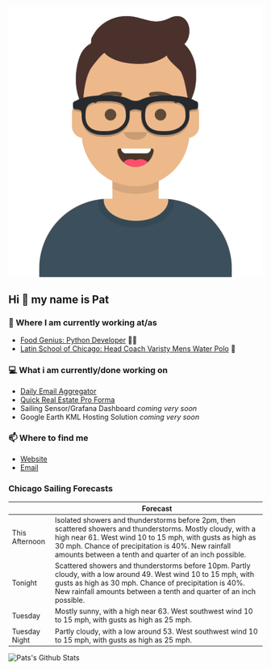 [![Social banner for p-j-falconer](https://raw.githubusercontent.com/P-J-FALCONER/P-J-FALCONER/master/assets/avataaars.svg)](https://patfalconer.com/)
## Hi :wave: my name is Pat

### 💼 Where I am currently working at/as
- [Food Genius: Python Developer](https://getfoodgenius.com/) 🍔🐍
- [Latin School of Chicago: Head Coach Varisty Mens Water Polo](https://www.latinschool.org/) 🤽


### 💻 What i am currently/done working on
 - [Daily Email Aggregator](https://github.com/P-J-FALCONER/dott_daily_mail)
 - [Quick Real Estate Pro Forma](https://github.com/P-J-FALCONER/henry)
 - Sailing Sensor/Grafana Dashboard *coming very soon*
 - Google Earth KML Hosting Solution *coming very soon*

### 📫 Where to find me
 - [Website](https://patfalconer.com/)
 - [Email](mailto:patrick.j.falconer@gmail.com)


### Chicago Sailing Forecasts
|   | Forecast  |
|---|---|
| This Afternoon | Isolated showers and thunderstorms before 2pm, then scattered showers and thunderstorms. Mostly cloudy, with a high near 61. West wind 10 to 15 mph, with gusts as high as 30 mph. Chance of precipitation is 40%. New rainfall amounts between a tenth and quarter of an inch possible. |
| Tonight | Scattered showers and thunderstorms before 10pm. Partly cloudy, with a low around 49. West wind 10 to 15 mph, with gusts as high as 30 mph. Chance of precipitation is 40%. New rainfall amounts between a tenth and quarter of an inch possible. |
| Tuesday | Mostly sunny, with a high near 63. West southwest wind 10 to 15 mph, with gusts as high as 25 mph. |
| Tuesday Night | Partly cloudy, with a low around 53. West southwest wind 10 to 15 mph, with gusts as high as 25 mph. |

![Pats's Github Stats](https://github-readme-stats.vercel.app/api?username=p-j-falconer&show_icons=true&theme=radical)
